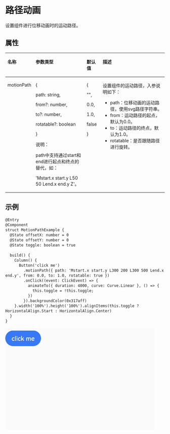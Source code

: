 # 路径动画<a name="ZH-CN_TOPIC_0000001172422155"></a>

设置组件进行位移动画时的运动路径。

## 属性<a name="section1944320255912"></a>

<a name="table372mcpsimp"></a>
<table><thead align="left"><tr id="row379mcpsimp"><th class="cellrowborder" valign="top" width="14.06%" id="mcps1.1.5.1.1"><p id="p381mcpsimp"><a name="p381mcpsimp"></a><a name="p381mcpsimp"></a>名称</p>
</th>
<th class="cellrowborder" valign="top" width="33.61%" id="mcps1.1.5.1.2"><p id="p383mcpsimp"><a name="p383mcpsimp"></a><a name="p383mcpsimp"></a>参数类型</p>
</th>
<th class="cellrowborder" valign="top" width="10.16%" id="mcps1.1.5.1.3"><p id="p385mcpsimp"><a name="p385mcpsimp"></a><a name="p385mcpsimp"></a>默认值</p>
</th>
<th class="cellrowborder" valign="top" width="42.17%" id="mcps1.1.5.1.4"><p id="p387mcpsimp"><a name="p387mcpsimp"></a><a name="p387mcpsimp"></a>描述</p>
</th>
</tr>
</thead>
<tbody><tr id="row388mcpsimp"><td class="cellrowborder" valign="top" width="14.06%" headers="mcps1.1.5.1.1 "><p id="p390mcpsimp"><a name="p390mcpsimp"></a><a name="p390mcpsimp"></a>motionPath</p>
</td>
<td class="cellrowborder" valign="top" width="33.61%" headers="mcps1.1.5.1.2 "><p id="p54191452102110"><a name="p54191452102110"></a><a name="p54191452102110"></a>{</p>
<p id="p54155512115"><a name="p54155512115"></a><a name="p54155512115"></a>path: string,</p>
<p id="p56745722113"><a name="p56745722113"></a><a name="p56745722113"></a>from?: number,</p>
<p id="p16961559162118"><a name="p16961559162118"></a><a name="p16961559162118"></a>to?: number,</p>
<p id="p3796549229"><a name="p3796549229"></a><a name="p3796549229"></a>rotatable?: boolean</p>
<p id="p167364437214"><a name="p167364437214"></a><a name="p167364437214"></a>}</p>
<div class="note" id="note11586162314318"><a name="note11586162314318"></a><a name="note11586162314318"></a><span class="notetitle"> 说明： </span><div class="notebody"><p id="p18761128184314"><a name="p18761128184314"></a><a name="p18761128184314"></a>path中支持通过start和end进行起点和终点的替代，如：</p>
<p id="p18761628194312"><a name="p18761628194312"></a><a name="p18761628194312"></a>'Mstart.x start.y L50 50 Lend.x end.y Z'。</p>
</div></div>
</td>
<td class="cellrowborder" valign="top" width="10.16%" headers="mcps1.1.5.1.3 "><p id="p13559292229"><a name="p13559292229"></a><a name="p13559292229"></a>{</p>
<p id="p211519113229"><a name="p211519113229"></a><a name="p211519113229"></a>"",</p>
<p id="p14647151352215"><a name="p14647151352215"></a><a name="p14647151352215"></a>0.0,</p>
<p id="p3601175613423"><a name="p3601175613423"></a><a name="p3601175613423"></a>1.0,</p>
<p id="p11188815192218"><a name="p11188815192218"></a><a name="p11188815192218"></a>false</p>
<p id="p394mcpsimp"><a name="p394mcpsimp"></a><a name="p394mcpsimp"></a>}</p>
</td>
<td class="cellrowborder" valign="top" width="42.17%" headers="mcps1.1.5.1.4 "><p id="p396mcpsimp"><a name="p396mcpsimp"></a><a name="p396mcpsimp"></a>设置组件的运动路径，入参说明如下：</p>
<a name="ul1443318326611"></a><a name="ul1443318326611"></a><ul id="ul1443318326611"><li>path：位移动画的运动路径，使用svg路径字符串。</li><li>from：运动路径的起点，默认为0.0。</li><li>to：运动路径的终点，默认为1.0。</li><li>rotatable：是否跟随路径进行旋转。</li></ul>
</td>
</tr>
</tbody>
</table>

## 示例<a name="section4278134412416"></a>

```
@Entry
@Component
struct MotionPathExample {
  @State offsetX: number = 0
  @State offsetY: number = 0
  @State toggle: boolean = true

  build() {
    Column() {
      Button('click me')
        .motionPath({ path: 'Mstart.x start.y L300 200 L300 500 Lend.x end.y', from: 0.0, to: 1.0, rotatable: true })
        .onClick((event: ClickEvent) => {
          animateTo({ duration: 4000, curve: Curve.Linear }, () => {
            this.toggle = !this.toggle;
          })
        }).backgroundColor(0x317aff)
    }.width('100%').height('100%').alignItems(this.toggle ? HorizontalAlign.Start : HorizontalAlign.Center)
  }
}
```

![](figures/motion.gif)

